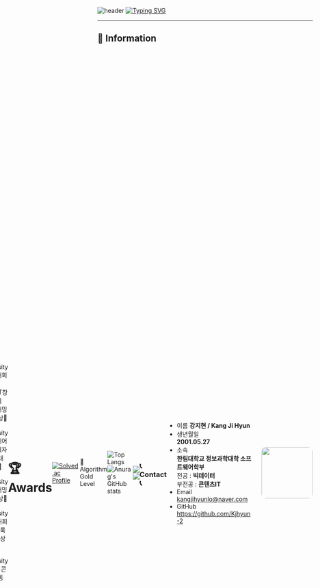 ![header](https://capsule-render.vercel.app/api?type=waving&color=6994CDEE&text=&animation=twinkling&height=80)
[![Typing SVG](https://readme-typing-svg.demolab.com?font=Alkatra&weight=500&size=45&duration=3500&pause=3&color=6994CDEE&center=false&vCenter=false&multiline=true&repeat=true&width=1000&height=100&lines=Welcome+to+Jihyun+GitHub!👋)]([https://git.io/typing-svg](https://github.com/Kjhyun-2/Kjhyun-2))
*** 
## 🙌  Information
<div style="display: flex; flex-direction: row-reverse; align-items: center;">
<img src="https://github.com/user-attachments/assets/e1b2cd53-5456-4fec-b049-85178c3fdd31" width="120px" style="border-radius: 10px; margin-left: 20px;">


* 이름
**강지현 / Kang Ji Hyun**
* 생년월일   
**2001.05.27** 
* 소속 <br>
**한림대학교 정보과학대학 소프트웨어학부 <br>**
  전공 : **빅데이터 <br>**
  부전공 : **콘텐츠IT <br>**
* Email   
kangjihyunlo@naver.com
* GitHub   
https://github.com/Kjhyun-2

### 📞 Contact 📞
<a href="https://www.instagram.com/kjhyun_2"><img src="https://img.shields.io/badge/Instagram-E4405F?style=for-the-badge&logo=Instagram&logoColor=white"></a> <a><img src="http://img.shields.io/badge/-wayergang@gmail.com-EA4335?style=flat&logo=gmail&logoColor=white"/></a>

***

![Top Langs](https://github-readme-stats.vercel.app/api/top-langs/?username=Kjhyun-2)![Anurag's GitHub stats](https://github-readme-stats.vercel.app/api?username=Kjhyun-2&show_icons=true&theme='')

🏅 Algorithm Gold Level

[![Solved.ac Profile](http://mazassumnida.wtf/api/v2/generate_badge?boj=kangjihyunlo)](https://solved.ac/kangjihyunlo/)

# 🏆 Awards
- Sejong University 해커톤대회 대상🥇
- 전국 ICT창의성대회 프로그래밍부문 은상🥈
- Hallym University 소프트웨어캡스톤디자인 경진대회 은상🥈
- Sangji University 프로그래밍 대회 동상🥉
- Hallym University AI경진대회(인쇄 얼룩 제거) 동상🥉 
- Hallym University GitHub 콘테스트 동상🥉
***  

### 📚 stacks
<img src="https://img.shields.io/badge/-C-A8B9CC?style=for-the-badge&logo=C&logoColor=white"> <img src="https://img.shields.io/badge/c++-00599C?style=for-the-badge&logo=c%2B%2B&logoColor=white"> <img src="https://img.shields.io/badge/JAVA-007396?style=for-the-badge&logo=java&logoColor=white"> <img src="https://img.shields.io/badge/Python-3776AB?style=for-the-badge&logo=python&logoColor=white"/> <img src="https://img.shields.io/badge/PyTorch-EE4C2C?style=for-the-badge&logo=PyTorch&logoColor=white">
### 🛠️ tools
<img src="https://img.shields.io/badge/Eclipse-2C2255?style=for-the-badge&logo=Eclipse%20IDE&logoColor=white"> <img src="https://img.shields.io/badge/Visual Studio-5C2D91?style=for-the-badge&logo=Visual Studio&logoColor=white"> <img src="https://img.shields.io/badge/Visual Studio Code-007ACC?style=for-the-badge&logo=Visual Studio Code&logoColor=white"/> 
<img src="https://img.shields.io/badge/PyCharm-000000?style=for-the-badge&logo=PyCharm&logoColor=white"/> 

<img src="https://img.shields.io/badge/Anaconda-44A833?style=for-the-badge&logo=Anaconda&logoColor=white"/> <img src="https://img.shields.io/badge/Google Colab-F9AB00?style=for-the-badge&logo=Google Colab&logoColor=white"/> <img src="https://img.shields.io/badge/Unity-000000?style=for-the-badge&logo=Unity&logoColor=white"> <img src="https://img.shields.io/badge/github-181717?style=for-the-badge&logo=github&logoColor=white"> 

### Certification
![Microsoft Word](https://img.shields.io/badge/Microsoft_Word-2B579A?style=for-the-badge&logo=microsoft-word&logoColor=white)
![Microsoft Excel](https://img.shields.io/badge/Microsoft_Excel-217346?style=for-the-badge&logo=microsoft-excel&logoColor=white)
![Microsoft PowerPoint](https://img.shields.io/badge/Microsoft_PowerPoint-B7472A?style=for-the-badge&logo=microsoft-powerpoint&logoColor=white)
![Microsoft Access](https://img.shields.io/badge/Microsoft_Access-A4373A?style=for-the-badge&logo=microsoft-access&logoColor=white)

***

### 💻 Project 
- Unity 게임제작 (AppleCatch, Bamsongi, CatEscape, Dodge)
- Unity 게임제작 (Roll a Ball, Roulette, ShootingGame, SwipeCar, Uni-Run)
- Unity 게임제작 프로젝트 (BeatStreat , Zombie 서바이벌)
- 서울 교통량 데이터 분석 프로젝트
- AI기반 개인 맞춤형 인테리어 디자인 플랫폼 제작 (RoomGenius)
- 'MMC Lab' 의료 딥러닝 프로젝트(논문결과재현)
- 'MMC Lab' Image Generative model 연구 프로젝트

*** 
### 📌 Activities 
- 한림 SW인재 선정
- 2020년도 1학기 신입생 몰입형 SW코딩캠프
- 2020년도 1학기 전공 멘토링(자바2)
- 2020년도 교외 고려대학교사범대학부속고등학교 '프로그래밍 멘토링(C언어)' 멘토활동
- 인공지능경진대회(데이콘) ‘제1회 국민대학교 AI빅데이터 분석 경진대회’ 참여
- 인공지능경진대회(데이콘) ‘반도체 소자 이상 탐지 AI 경진대회’ 참여
- 35사단 11해안감시기동대 작전소대 입대
- 2023년도 한림대학교 소프트웨어 SW봉사단 활동
- 2023년도 1학기, 2학기 학기우등
- 2023년도 한림대학교 소프트웨어 SW봉사단 코딩 드론 교육 수료
- 2023년도 한림대학교 소프트웨어 SW봉사단 자체역량강화 코딩 교육
- 2023년도 초거대언어모델 및 메타버스 기반 AI구축 - 파이썬 기반 데이터 사이언스 (중급) 수료
- 2023년도 초거대언어모델 및 메타버스 기반 AI구축 - 파이썬 기반 데이터 사이언스 (고급) 수료
- 2023년도 한림모여코딩 프로그램 우수활동 팀 선정
- 2023년도 Daily 코딩 - 알고리즘 참여
- 2023년도 SW빌리지 정주형 교육 (프로그래밍 Python) 수료
- 2023년도 SW빌리지 정주형 교육 (웹페이지 디자인 HTML/CSS) 수료
- 2023년도 AI 연구실 'MMC' 연구원 등록
- 2024년도 1학기, 2학기 학기우등
- 2024년도 Fine Tuning 기반의 도메인 Retrieval Augumentation 교육 수료
- 2024년도 인공지능을 이용한 의료영상처리 특강 수료
- 2024년도 나만의 소형언어모델(sLM) 교육 수료
- 2024년도 HUSS 해외현지프로그램 [미국 괌]
***

### 📖 Study
|학기|과목명|학기|과목명|학기|과목명|
|:---:|:---:|:---:|:---:|:---:|:---:|
|2020-1|컴퓨팅사고와문제해결|2023-1|파이썬과학프로그래밍기초|2024-1|인공지능의이해|
|2020-1|이산구조론|2023-1|C프로그래밍|2024-1|머신러닝|
|2020-1|데이터의 힘|2023-1|데이터사이언스|2024-1|딥러닝| 
|2020-1|자바프로그래밍1|2023-2|VRAR게임제작|2024-1|영상처리프로그래밍|
|2020-1|소프트웨어세미나|2023-2|파이썬 AI프로그래밍|2024-2|머신러닝응용|
|2020-2|선형대수|2023-2|알고리즘|2024-2|영상처리와딥러닝|
|2020-2|창의코딩웹|2023-2|인공지능수학|2024-2|소프트웨어캡스톤디자인|
|2020-2|자바프로그래밍2|2023-2|C++프로그래밍
|2023-1|자료구조|2023-2|데이터베이스기초
|2023-1|논리설계및실험|2024-1|인공지능프로그래밍

***

### 🏃‍♂️ Student Union 
- 2020년도 제 2대 빅데이터 학생회 'Day' 대외국 부원
- 2020년도 교내 소프트웨어융합대학 학술동아리 노네임 활동
- 2020년도 교내 검도 동아리 '해강박' 활동
- 2023년도 제 5대 콘텐츠IT 학생회 'Dream' 사무국 국장
- 2024년도 제 3대 정보과학대학 학생회 'Ready' 사무국 부장
- 2024년도 교내 소프트웨어융합대학 학술동아리 C.愛.랑 인공지능(텐서) 팀원
- 2024년도 교내 축구 동아리 '일레븐' 활동
- 2024년도 제 3대 정보과학대학 학생회 'Ready' 대외협력국 국장
- 2025년도 제 4대 정보과학대학 학생회 'ZIP' 사무국 국장
***
